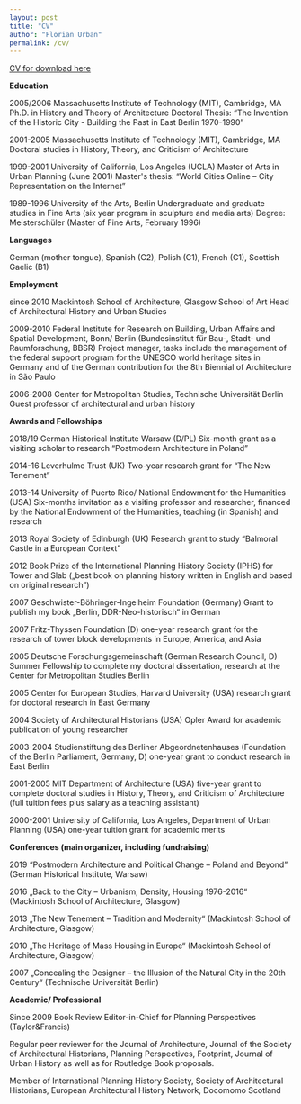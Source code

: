 ```yaml
---
layout: post
title: "CV"
author: "Florian Urban"
permalink: /cv/
---
```


[CV for download here](../FlorianUrbanCV2023_03.doc)



**Education**

2005/2006	Massachusetts Institute of Technology (MIT), Cambridge, MA
Ph.D. in History and Theory of Architecture 
Doctoral Thesis: “The Invention of the Historic City - Building the Past in East Berlin 1970-1990”

2001-2005 	Massachusetts Institute of Technology (MIT), Cambridge, MA
Doctoral studies in History, Theory, and Criticism of Architecture

1999-2001	University of California, Los Angeles (UCLA)
Master of Arts in Urban Planning (June 2001)
Master's thesis: “World Cities Online – City Representation on the Internet” 

1989-1996	University of the Arts, Berlin
Undergraduate and graduate studies in Fine Arts (six year program in sculpture and media arts)
Degree: Meisterschüler (Master of Fine Arts, February 1996)

  
**Languages**

German (mother tongue), Spanish (C2), Polish (C1), French (C1), Scottish Gaelic (B1)
	
**Employment**

since 2010	Mackintosh School of Architecture, Glasgow School of Art
		Head of Architectural History and Urban Studies

2009-2010	Federal Institute for Research on Building, Urban Affairs and Spatial Development, Bonn/ Berlin (Bundesinstitut für Bau-, Stadt- und Raumforschung, BBSR)
Project manager, tasks include the management of the federal support program for the UNESCO world heritage sites in Germany and of the German contribution for the 8th Biennial of Architecture in São Paulo

2006-2008	Center for Metropolitan Studies, Technische Universität Berlin
Guest professor of architectural and urban history 

**Awards and Fellowships**

2018/19 	German Historical Institute Warsaw (D/PL)
		Six-month grant as a visiting scholar to research “Postmodern Architecture in Poland” 

2014-16 	Leverhulme Trust (UK)
		Two-year research grant for “The New Tenement”

2013-14		University of Puerto Rico/ National Endowment for the Humanities (USA)
		Six-months invitation as a visiting professor and researcher, financed by the National Endowment of the Humanities, 			teaching (in Spanish) and research

2013		Royal Society of Edinburgh (UK)
		Research grant to study “Balmoral Castle in a European Context” 

2012 		Book Prize of the International Planning History Society (IPHS) for Tower and Slab („best book on planning history written 		in English and based on original research”) 

2007		Geschwister-Böhringer-Ingelheim Foundation (Germany)
		Grant to publish my book „Berlin, DDR-Neo-historisch“ in German

2007		Fritz-Thyssen Foundation (D) 
		one-year research grant for the research of tower block developments in Europe, America, and Asia

2005 		Deutsche Forschungsgemeinschaft (German Research Council, D)
		Summer Fellowship to complete my doctoral dissertation, research at the Center for Metropolitan Studies Berlin

2005 		Center for European Studies, Harvard University (USA)
		research grant for doctoral research in East Germany

2004 		Society of Architectural Historians (USA)
		Opler Award for academic publication of young researcher 

2003-2004	Studienstiftung des Berliner Abgeordnetenhauses (Foundation of the Berlin Parliament, Germany, D)
		one-year grant to conduct research in East Berlin

2001-2005	MIT Department of Architecture (USA)
		five-year grant to complete doctoral studies in History, Theory, and Criticism of Architecture (full tuition fees plus 			salary as a teaching assistant)

2000-2001 	University of California, Los Angeles, Department of Urban Planning (USA)
		one-year tuition grant for academic merits	



**Conferences (main organizer, including fundraising)**

2019	“Postmodern Architecture and Political Change – Poland and Beyond” (German Historical Institute, Warsaw)

2016 	„Back to the City – Urbanism, Density, Housing 1976-2016“ (Mackintosh School of Architecture, Glasgow)

2013 	„The New Tenement – Tradition and Modernity“ (Mackintosh School of Architecture, Glasgow) 

2010 	„The Heritage of Mass Housing  in Europe“ (Mackintosh School of Architecture, Glasgow)

2007 	„Concealing the Designer – the Illusion of the Natural City in the 20th Century“ (Technische Universität Berlin)

**Academic/ Professional**  

Since 2009 Book Review Editor-in-Chief for Planning Perspectives (Taylor&Francis)

Regular peer reviewer for the Journal of Architecture, Journal of the Society of Architectural Historians, Planning Perspectives, Footprint, Journal of Urban History as well as for Routledge Book proposals.

Member of International Planning History Society, Society of Architectural Historians, European Architectural History Network, Docomomo Scotland
